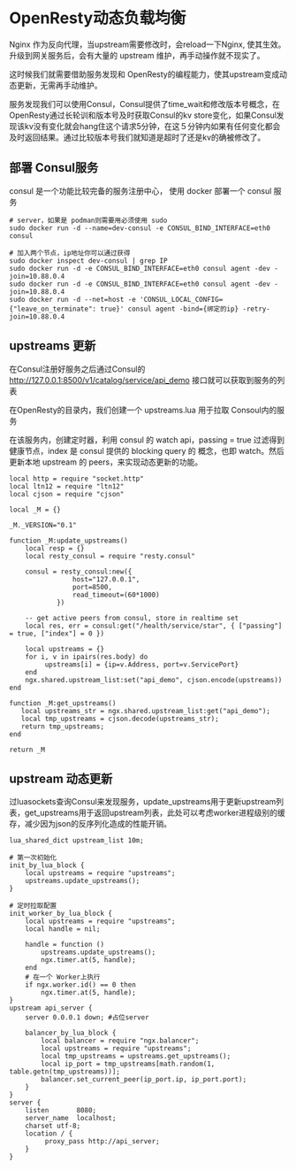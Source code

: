 # OpenResty动态负载均衡

Nginx 作为反向代理，当upstream需要修改时，会reload一下Nginx, 使其生效。升级到网关服务后，会有大量的 upstream 维护，再手动操作就不现实了。

这时候我们就需要借助服务发现和 OpenResty的编程能力，使其upstream变成动态更新，无需再手动维护。

服务发现我们可以使用Consul，Consul提供了time_wait和修改版本号概念，在OpenResty通过长轮训和版本号及时获取Consul的kv store变化，如果Consul发现该kv没有变化就会hang住这个请求5分钟，在这５分钟内如果有任何变化都会及时返回结果。通过比较版本号我们就知道是超时了还是kv的确被修改了。


## 部署 Consul服务

consul 是一个功能比较完备的服务注册中心， 使用 docker 部署一个 consul 服务

```
# server，如果是 podman则需要用必须使用 sudo
sudo docker run -d --name=dev-consul -e CONSUL_BIND_INTERFACE=eth0 consul

# 加入两个节点，ip地址你可以通过获得
sudo docker inspect dev-consul | grep IP
sudo docker run -d -e CONSUL_BIND_INTERFACE=eth0 consul agent -dev -join=10.88.0.4
sudo docker run -d -e CONSUL_BIND_INTERFACE=eth0 consul agent -dev -join=10.88.0.4
sudo docker run -d --net=host -e 'CONSUL_LOCAL_CONFIG={"leave_on_terminate": true}' consul agent -bind={绑定的ip} -retry-join=10.88.0.4

```

## upstreams 更新

在Consul注册好服务之后通过Consul的 http://127.0.0.1:8500/v1/catalog/service/api_demo 接口就可以获取到服务的列表

在OpenResty的目录内，我们创建一个 upstreams.lua 用于拉取 Consoul内的服务

在该服务内，创建定时器，利用 consul 的 watch api，passing = true 过滤得到健康节点，index 是 consul 提供的 blocking query 的 概念，也即 watch。然后更新本地 upstream 的 peers，来实现动态更新的功能。


```
local http = require "socket.http"
local ltn12 = require "ltn12"
local cjson = require "cjson"

local _M = {}

_M._VERSION="0.1"

function _M:update_upstreams()
    local resp = {}
    local resty_consul = require "resty.consul"

    consul = resty_consul:new({
                host="127.0.0.1",
                port=8500,
                read_timeout=(60*1000)
            })

   	-- get active peers from consul, store in realtime set
    local res, err = consul:get("/health/service/star", { ["passing"] = true, ["index"] = 0 })

    local upstreams = {}
    for i, v in ipairs(res.body) do
         upstreams[i] = {ip=v.Address, port=v.ServicePort}
    end    
    ngx.shared.upstream_list:set("api_demo", cjson.encode(upstreams))
end

function _M:get_upstreams()
   local upstreams_str = ngx.shared.upstream_list:get("api_demo");
   local tmp_upstreams = cjson.decode(upstreams_str);
   return tmp_upstreams;
end

return _M

```

## upstream 动态更新

过luasockets查询Consul来发现服务，update_upstreams用于更新upstream列表，get_upstreams用于返回upstream列表，此处可以考虑worker进程级别的缓存，减少因为json的反序列化造成的性能开销。

```
lua_shared_dict upstream_list 10m;

# 第一次初始化
init_by_lua_block {
    local upstreams = require "upstreams";
    upstreams.update_upstreams();
}

# 定时拉取配置
init_worker_by_lua_block {
    local upstreams = require "upstreams";
    local handle = nil;

    handle = function ()
        upstreams.update_upstreams();
        ngx.timer.at(5, handle);
    end
    # 在一个 Worker上执行
    if ngx.worker.id() == 0 then
    	ngx.timer.at(5, handle);
}
upstream api_server {
    server 0.0.0.1 down; #占位server

    balancer_by_lua_block {
        local balancer = require "ngx.balancer";
        local upstreams = require "upstreams";    
        local tmp_upstreams = upstreams.get_upstreams();
        local ip_port = tmp_upstreams[math.random(1, table.getn(tmp_upstreams))];
        balancer.set_current_peer(ip_port.ip, ip_port.port);
    }
}
server {
    listen       8080;
    server_name  localhost;
    charset utf-8;
    location / {
         proxy_pass http://api_server;
    }
}

```